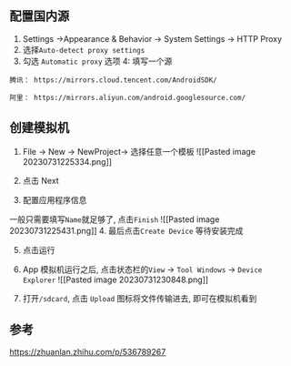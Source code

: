 ## 配置国内源
1. Settings ->Appearance & Behavior -> System Settings -> HTTP Proxy
2. 选择`Auto-detect proxy settings`
3. 勾选 `Automatic proxy` 选项
4: 填写一个源
```text
腾讯： https://mirrors.cloud.tencent.com/AndroidSDK/

阿里： https://mirrors.aliyun.com/android.googlesource.com/
```

## 创建模拟机
1. File -> New -> NewProject-> 选择任意一个模板
![[Pasted image 20230731225334.png]]

2. 点击 Next

3. 配置应用程序信息

一般只需要填写`Name`就足够了, 点击`Finish`
![[Pasted image 20230731225431.png]]
4. 最后点击`Create Device` 等待安装完成

5. 点击运行

6. App 模拟机运行之后, 点击状态栏的`View` -> `Tool Windows` -> `Device Explorer` 
![[Pasted image 20230731230848.png]]
7. 打开`/sdcard`, 点击 `Upload` 图标将文件传输进去, 即可在模拟机看到

## 参考
https://zhuanlan.zhihu.com/p/536789267